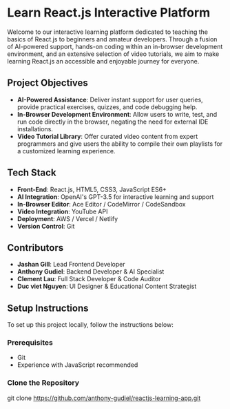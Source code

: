 # Learn React.js Interactive Platform

Welcome to our interactive learning platform dedicated to teaching the basics of React.js to beginners and amateur developers. Through a fusion of AI-powered support, hands-on coding within an in-browser development environment, and an extensive selection of video tutorials, we aim to make learning React.js an accessible and enjoyable journey for everyone.

## Project Objectives

- **AI-Powered Assistance**: Deliver instant support for user queries, provide practical exercises, quizzes, and code debugging help.
- **In-Browser Development Environment**: Allow users to write, test, and run code directly in the browser, negating the need for external IDE installations.
- **Video Tutorial Library**: Offer curated video content from expert programmers and give users the ability to compile their own playlists for a customized learning experience.

## Tech Stack

- **Front-End**: React.js, HTML5, CSS3, JavaScript ES6+
- **AI Integration**: OpenAI's GPT-3.5 for interactive learning and support
- **In-Browser Editor**: Ace Editor / CodeMirror / CodeSandbox
- **Video Integration**: YouTube API
- **Deployment**: AWS / Vercel / Netlify
- **Version Control**: Git

## Contributors

- **Jashan Gill**: Lead Frontend Developer
- **Anthony Gudiel**: Backend Developer & AI Specialist
- **Clement Lau**: Full Stack Developer & Code Auditor
- **Duc viet Nguyen**: UI Designer & Educational Content Strategist


## Setup Instructions

To set up this project locally, follow the instructions below:

### Prerequisites

- Git
- Experience with JavaScript recommended

### Clone the Repository

git clone https://github.com/anthony-gudiel/reactjs-learning-app.git

